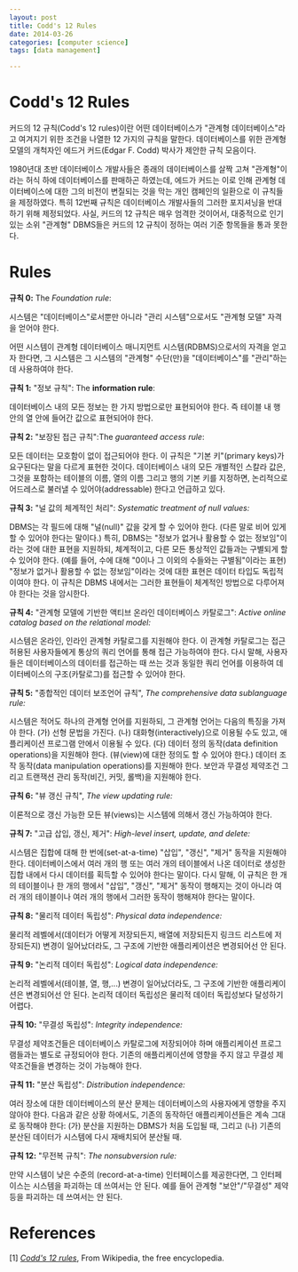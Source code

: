 ```yaml
---
layout: post
title: Codd's 12 Rules
date: 2014-03-26
categories: [computer science]
tags: [data management]

---
```


# Codd's 12 Rules

커드의 12 규칙(Codd's 12 rules)이란 어떤 데이터베이스가 "관계형 데이터베이스"라고 여겨지기 위한 조건을 나열한 12 가지의 규칙을 말한다. 데이터베이스를 위한 관계형 모델의 개척자인 에드거 커드(Edgar F. Codd) 박사가 제안한 규칙 모음이다. 

1980년대 초반 데이터베이스 개발사들은 종래의 데이터베이스를 살짝 고쳐 "관계형"이라는 허식 하에 데이터베이스를 판매하곤 하였는데, 에드가 커드는 이로 인해 관계형 데이터베이스에 대한 그의 비전이 변질되는 것을 막는 개인 캠페인의 일환으로 이 규칙들을 제정하였다. 특히 12번째 규칙은 데이터베이스 개발사들의 그러한 포지셔닝을 반대하기 위해 제정되었다. 사실, 커드의 12 규칙은 매우 엄격한 것이어서, 대중적으로 인기있는 소위 "관계형" DBMS들은 커드의 12 규칙이 정하는 여러 기준 항목들을 통과 못한다.

# Rules

**규칙 0:** The *Foundation rule*:

시스템은 "데이터베이스"로서뿐만 아니라 "관리 시스템"으로서도 "관계형 모델" 자격을 얻어야 한다.

어떤 시스템이 관계형 데이터베이스 매니지먼트 시스템(RDBMS)으로서의 자격을 얻고자 한다면, 그 시스템은 그 시스템의 "관계형" 수단(만)을 "데이터베이스"를 "관리"하는 데 사용하여야 한다.

**규칙 1:** "정보 규칙":  The **information rule**:

데이터베이스 내의 모든 정보는 한 가지 방법으로만 표현되어야 한다. 즉 테이블 내 행 안의 열 안에 들어간 값으로 표현되어야 한다.

**규칙 2:** "보장된 접근 규칙":The *guaranteed access rule*:

모든 데이터는 모호함이 없이 접근되어야 한다. 이 규칙은 "기본 키"(primary keys)가 요구된다는 말을 다르게 표현한 것이다. 데이터베이스 내의 모든 개별적인 스칼라 값은, 그것을 포함하는 테이블의 이름, 열의 이름 그리고 행의 기본 키를 지정하면, 논리적으로 어드레스로 불러낼 수 있어야(addressable) 한다고 언급하고 있다.

**규칙 3:** "널 값의 체계적인 처리": *Systematic treatment of null values:*

DBMS는 각 필드에 대해 "널(null)" 값을 갖게 할 수 있어야 한다. (다른 말로 비어 있게 할 수 있어야 한다는 말이다.) 특히, DBMS는 "정보가 없거나 활용할 수 없는 정보임"이라는 것에 대한 표현을 지원하되, 체계적이고, 다른 모든 통상적인 값들과는 구별되게 할 수 있어야 한다. (예를 들어, 수에 대해 "0이나 그 이외의 수들와는 구별됨"이라는 표현) "정보가 없거나 활용할 수 없는 정보임"이라는 것에 대한 표현은 데이터 타입도 독립적이여야 한다. 이 규칙은 DBMS 내에서는 그러한 표현들이 체계적인 방법으로 다루어져야 한다는 것을 암시한다.

**규칙 4:** "관계형 모델에 기반한 액티브 온라인 데이터베이스 카탈로그": *Active online catalog based on the relational model:*

시스템은 온라인, 인라인 관계형 카탈로그를 지원해야 한다. 이 관계형 카탈로그는 접근 허용된 사용자들에게 통상의 쿼리 언어를 통해 접근 가능하여야 한다. 다시 말해, 사용자들은 데이터베이스의 데이터를 접근하는 때 쓰는 것과 동일한 쿼리 언어를 이용하여 데이터베이스의 구조(카탈로그)를 접근할 수 있어야 한다.

**규칙 5:** "종합적인 데이터 보조언어 규칙", *The comprehensive data sublanguage rule:*

시스템은 적어도 하나의 관계형 언어를 지원하되, 그 관계형 언어는 다음의 특징을 가져야 한다.
(가) 선형 문법을 가진다.
(나) 대화형(interactively)으로 이용될 수도 있고, 애플리케이션 프로그램 안에서 이용될 수 있다.
(다) 데이터 정의 동작(data definition operations)을 지원해야 한다. (뷰(view)에 대한 정의도 할 수 있어야 한다.) 데이터 조작 동작(data manipulation operations)를 지원해야 한다. 보안과 무결성 제약조건 그리고 트랜잭션 관리 동작(비긴, 커밋, 롤백)을 지원해야 한다.

**규칙 6:** "뷰 갱신 규칙", *The view updating rule:*

이론적으로 갱신 가능한 모든 뷰(views)는 시스템에 의해서 갱신 가능하여야 한다.

**규칙 7:** "고급 삽입, 갱신, 제거": *High-level insert, update, and delete:*

시스템은 집합에 대해 한 번에(set-at-a-time) "삽입", "갱신", "제거" 동작을 지원해야 한다. 데이터베이스에서 여러 개의 행 또는 여러 개의 테이블에서 나온 데이터로 생성한 집합 내에서 다시 데이터를 획득할 수 있어야 한다는 말이다. 다시 말해, 이 규칙은 한 개의 테이블이나 한 개의 행에서 "삽입", "갱신", "제거" 동작이 행해지는 것이 아니라 여러 개의 테이블이나 여러 개의 행에서 그러한 동작이 행해져야 한다는 말이다.

**규칙 8:** "물리적 데이터 독립성": *Physical data independence:*

물리적 레벨에서(데이터가 어떻게 저장되든지, 배열에 저장되든지 링크드 리스트에 저장되든지) 변경이 일어났더라도, 그 구조에 기반한 애플리케이션은 변경되어선 안 된다.

**규칙 9:** "논리적 데이터 독립성": *Logical data independence:*

논리적 레벨에서(테이블, 열, 행,...) 변경이 일어났더라도, 그 구조에 기반한 애플리케이션은 변경되어선 안 된다. 논리적 데이터 독립성은 물리적 데이터 독립성보다 달성하기 어렵다.

**규칙 10:** "무결성 독립성": *Integrity independence:*

무결성 제약조건들은 데이터베이스 카탈로그에 저장되어야 하며 애플리케이션 프로그램들과는 별도로 규정되어야 한다. 기존의 애플리케이션에 영향을 주지 않고 무결성 제약조건들을 변경하는 것이 가능해야 한다.

**규칙 11:** "분산 독립성": *Distribution independence:*

여러 장소에 대한 데이터베이스의 분산 문제는 데이터베이스의 사용자에게 영향을 주지 않아야 한다. 다음과 같은 상황 하에서도, 기존의 동작하던 애플리케이션들은 계속 그대로 동작해야 한다:
(가) 분산을 지원하는 DBMS가 처음 도입될 때, 그리고
(나) 기존의 분산된 데이터가 시스템에 다시 재배치되어 분산될 때.

**규칙 12:** "무전복 규칙": *The nonsubversion rule:*

만약 시스템이 낮은 수준의 (record-at-a-time) 인터페이스를 제공한다면, 그 인터페이스는 시스템을 파괴하는 데 쓰여서는 안 된다. 예를 들어 관계형 "보안"/"무결성" 제약 등을 파괴하는 데 쓰여서는 안 된다.


# References
[1] [*Codd's 12 rules*](http://en.wikipedia.org/wiki/Codd%27s_12_rules), From Wikipedia, the free encyclopedia.